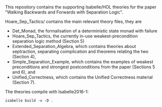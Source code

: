 This repository contains the supporting Isabelle/HOL theories
for the paper "Walking Backwards and Forwards with Separation Logic".

Hoare_Sep_Tactics/ contains the main relevant theory files, they are

 * Det_Monad, the formalisation of a deterministic state monad with failure
 * Hoare_Sep_Tactics, the currently in-use weakest-precondition separation logic method (Section 5)
 * Extended_Separation_Algebra, which contains theories about septraction, separating coimplication and theorems relating the two (Section 4),
 * Simple_Separation_Example, which contains the examples of weakest preconditions and strongest postconditions from the paper (Sections 5 and 6), and
 * Unified_Correctness, which contains the Unified Correctness material (Section 7).

The theories compile with Isabelle2016-1:

    isabelle build -v -D .
